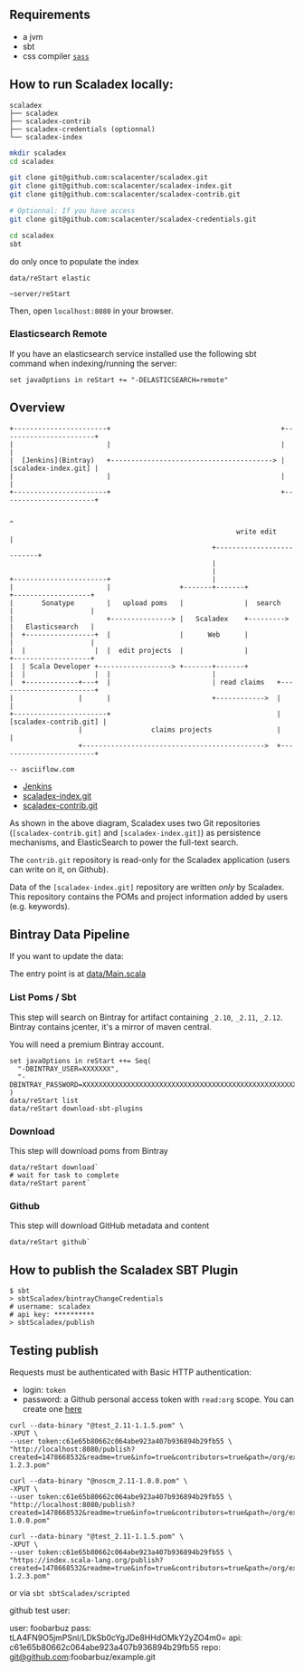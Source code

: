 ## Requirements

* a jvm
* sbt
* css compiler [`sass`](http://sass-lang.com/install)

## How to run Scaladex locally:

```
scaladex
├── scaladex
├── scaladex-contrib
├── scaladex-credentials (optionnal)
└── scaladex-index
```

```bash
mkdir scaladex
cd scaladex

git clone git@github.com:scalacenter/scaladex.git
git clone git@github.com:scalacenter/scaladex-index.git
git clone git@github.com:scalacenter/scaladex-contrib.git

# Optionnal: If you have access
git clone git@github.com:scalacenter/scaladex-credentials.git

cd scaladex
sbt
```

do only once to populate the index

`data/reStart elastic`

`~server/reStart`
 
Then, open `localhost:8080` in your browser.

### Elasticsearch Remote

If you have an elasticsearch service installed use the following sbt command when
indexing/running the server:

`set javaOptions in reStart += "-DELASTICSEARCH=remote"`

## Overview

```
+-----------------------+                                          +-----------------------+
|                       |                                          |                       |
|  [Jenkins](Bintray)   +----------------------------------------> |  [scaladex-index.git] |
|                       |                                          |                       |
+-----------------------+                                          +-----------------------+

                                                                             ^
                                                        write edit           |
                                                  +--------------------------+
                                                  |
                                                  |
+-----------------------+                         |
|                       |                 +-------+-------+            +-------------------+
|       Sonatype        |   upload poms   |               |  search    |                   |
|                       +---------------> |   Scaladex    +--------->  |   Elasticsearch   |
|  +-----------------+  |                 |      Web      |            |                   |
|  |                 |  |  edit projects  |               |            +-------------------+
|  | Scala Developer +------------------> +-------+-------+
|  |                 |  |                         |
|  +-------------+---+  |                         | read claims   +------------------------+
|                |      |                         +------------>  |                        |
+-----------------------+                                         | [scaladex-contrib.git] |
                 |                 claims projects                |                        |
                 +--------------------------------------------->  +------------------------+

-- asciiflow.com
```

* [Jenkins](https://scala-webapps.epfl.ch/jenkins/view/scaladex/)
* [scaladex-index.git](https://github.com/scalacenter/scaladex-index)
* [scaladex-contrib.git](https://github.com/scalacenter/scaladex-contrib)

As shown in the above diagram, Scaladex uses two Git repositories 
(`[scaladex-contrib.git]` and `[scaladex-index.git]`) as persistence mechanisms, 
and ElasticSearch to power the full-text search.

The `contrib.git` repository is read-only for the Scaladex application
(users can write on it, on Github).

Data of the `[scaladex-index.git]` repository are written *only* by Scaladex.
This repository contains the POMs and project information added by users (e.g. keywords).

## Bintray Data Pipeline

If you want to update the data:

The entry point is at [data/Main.scala](/data/src/main/scala/ch.epfl.scala.index.data/Main.scala)

### List Poms / Sbt

This step will search on Bintray for artifact containing `_2.10`, `_2.11`, `_2.12`.
Bintray contains jcenter, it's a mirror of maven central.

You will need a premium Bintray account.

```
set javaOptions in reStart ++= Seq(
  "-DBINTRAY_USER=XXXXXXX", 
  "-DBINTRAY_PASSWORD=XXXXXXXXXXXXXXXXXXXXXXXXXXXXXXXXXXXXXXXXXXXXXXXXXXXXXXXXXXXXXXXX"
)
data/reStart list
data/reStart download-sbt-plugins
```

### Download

This step will download poms from Bintray

```
data/reStart download`
# wait for task to complete
data/reStart parent`
```

### Github

This step will download GitHub metadata and content

```
data/reStart github`
```

## How to publish the Scaladex SBT Plugin

``` 
$ sbt
> sbtScaladex/bintrayChangeCredentials
# username: scaladex
# api key: **********
> sbtScaladex/publish
```

## Testing publish

Requests must be authenticated with Basic HTTP authentication:

- login: `token`
- password: a Github personal access token with `read:org` scope. You can create one
  [here](https://github.com/settings/tokens/new)

~~~
curl --data-binary "@test_2.11-1.1.5.pom" \
-XPUT \
--user token:c61e65b80662c064abe923a407b936894b29fb55 \
"http://localhost:8080/publish?created=1478668532&readme=true&info=true&contributors=true&path=/org/example/test_2.11/1.2.3/test_2.11-1.2.3.pom"
~~~

~~~
curl --data-binary "@noscm_2.11-1.0.0.pom" \
-XPUT \
--user token:c61e65b80662c064abe923a407b936894b29fb55 \
"http://localhost:8080/publish?created=1478668532&readme=true&info=true&contributors=true&path=/org/example/noscm_2.11/1.0.0/noscm_2.11-1.0.0.pom"
~~~

~~~
curl --data-binary "@test_2.11-1.1.5.pom" \
-XPUT \
--user token:c61e65b80662c064abe923a407b936894b29fb55 \
"https://index.scala-lang.org/publish?created=1478668532&readme=true&info=true&contributors=true&path=/org/example/test_2.11/1.2.3/test_2.11-1.2.3.pom"
~~~

or via `sbt sbtScaladex/scripted`

github test user:

user: foobarbuz 
pass: tLA4FN9O5jmPSnl/LDkSb0cYgJDe8HHdOMkY2yZO4m0=
api:  c61e65b80662c064abe923a407b936894b29fb55
repo: git@github.com:foobarbuz/example.git

